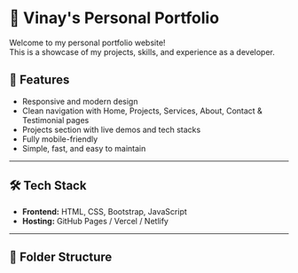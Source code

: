# 🚀 Vinay's Personal Portfolio  

Welcome to my personal portfolio website!  
This is a showcase of my projects, skills, and experience as a developer.  

## 📌 Features  
- Responsive and modern design  
- Clean navigation with Home, Projects, Services, About, Contact & Testimonial pages  
- Projects section with live demos and tech stacks  
- Fully mobile-friendly  
- Simple, fast, and easy to maintain  

---

## 🛠️ Tech Stack  
- **Frontend:** HTML, CSS, Bootstrap, JavaScript  
- **Hosting:** GitHub Pages / Vercel / Netlify  

---

## 📂 Folder Structure  

